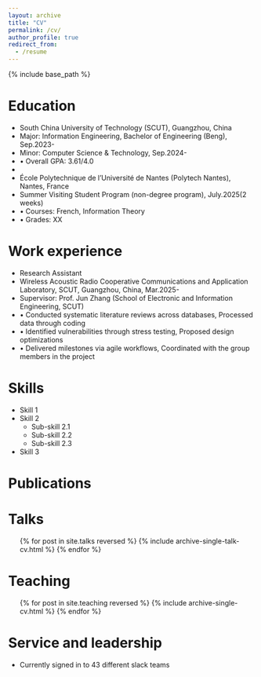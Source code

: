 ```yaml
---
layout: archive
title: "CV"
permalink: /cv/
author_profile: true
redirect_from:
  - /resume
---
```


{% include base_path %}

Education
======
 * South China University of Technology (SCUT),                                             Guangzhou, China
 * Major: Information Engineering, Bachelor of Engineering (Beng),                                  Sep.2023-
 * Minor: Computer Science & Technology,                                                    Sep.2024-
 * • Overall GPA: 3.61/4.0   	
 * 
 * École Polytechnique de l’Université de Nantes (Polytech Nantes),                           Nantes, France
 * Summer Visiting Student Program (non-degree program),                                     July.2025(2 weeks)
 * • Courses: French, Information Theory
 * • Grades: XX

Work experience
======
  * Research Assistant 
  * Wireless Acoustic Radio Cooperative Communications and Application Laboratory, SCUT, Guangzhou, China, Mar.2025-
  * Supervisor: Prof. Jun Zhang (School of Electronic and Information Engineering, SCUT)	
  * •	Conducted systematic literature reviews across databases, Processed data through coding
  * •	Identified vulnerabilities through stress testing, Proposed design optimizations
  * •	Delivered milestones via agile workflows, Coordinated with the group members in the project

Skills
======
* Skill 1
* Skill 2
  * Sub-skill 2.1
  * Sub-skill 2.2
  * Sub-skill 2.3
* Skill 3

Publications
======
 
  
Talks
======
  <ul>{% for post in site.talks reversed %}
    {% include archive-single-talk-cv.html  %}
  {% endfor %}</ul>
  
Teaching
======
  <ul>{% for post in site.teaching reversed %}
    {% include archive-single-cv.html %}
  {% endfor %}</ul>
  
Service and leadership
======
* Currently signed in to 43 different slack teams
